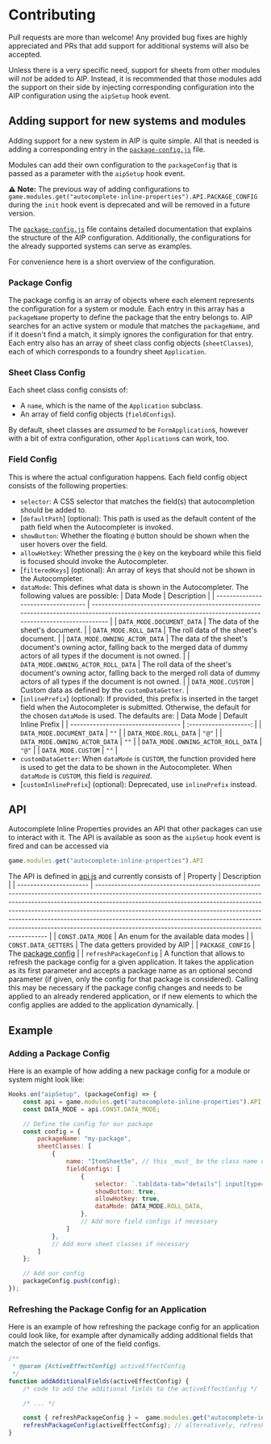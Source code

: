 # Contributing

Pull requests are more than welcome! Any provided bug fixes are highly appreciated and PRs that add support for
additional systems will also be accepted.

Unless there is a very specific need, support for sheets from other modules will _not_ be added to AIP. Instead, it is
recommended that those modules add the support on their side by injecting corresponding configuration into the AIP
configuration using the `aipSetup` hook event.

## Adding support for new systems and modules

Adding support for a new system in AIP is quite simple. All that is needed is adding a corresponding entry in the
[`package-config.js`](src/package-config.js) file.

Modules can add their own configuration to the `packageConfig` that is passed as a parameter with the `aipSetup` hook
event.

**⚠️ Note:** The previous way of adding configurations to
`game.modules.get("autocomplete-inline-properties").API.PACKAGE_CONFIG` during the `init` hook event is deprecated and
will be removed in a future version.

The [`package-config.js`](src/package-config.js) file contains detailed documentation that explains the structure
of the AIP configuration. Additionally, the configurations for the already supported systems can serve as examples.

For convenience here is a short overview of the configuration.

### Package Config

The package config is an array of objects where each element represents the configuration for a system or module. Each
entry in this array has a `packageName` property to define the package that the entry belongs to. AIP searches for an
active system or module that matches the `packageName`, and if it doesn't find a match, it simply ignores the
configuration for that entry. Each entry also has an array of sheet class config objects (`sheetClasses`), each of which
corresponds to a foundry sheet `Application`.

### Sheet Class Config

Each sheet class config consists of:
* A `name`, which is the name of the `Application` subclass.
* An array of field config objects (`fieldConfigs`).

By default, sheet classes are _assumed_ to be `FormApplication`s, however with a bit of extra configuration, other
`Application`s can work, too.

### Field Config

This is where the actual configuration happens.
Each field config object consists of the following properties:
 * `selector`: A CSS selector that matches the field(s) that autocompletion should be added to.
 * \[`defaultPath`\] (optional): This path is used as the default content of the path field when the Autocompleter is
   invoked.
 * `showButton`: Whether the floating `@` button should be shown when the user hovers over the field.
 * `allowHotkey`: Whether pressing the `@` key on the keyboard while this field is focused should invoke the
   Autocompleter.
 * \[`filteredKeys`\] (optional): An array of keys that should not be shown in the Autocompleter.
 * `dataMode`: This defines what data is shown in the Autocompleter. The following values are possible:
   | Data Mode                          | Description                                                                                                                                               |
   | ---------------------------------- | --------------------------------------------------------------------------------------------------------------------------------------------------------- |
   | `DATA_MODE.DOCUMENT_DATA`          | The data of the sheet's document.                                                                                                                         |
   | `DATA_MODE.ROLL_DATA`              | The roll data of the sheet's document.                                                                                                                    |
   | `DATA_MODE.OWNING_ACTOR_DATA`      | The data of the sheet's document's owning actor, falling back to the merged data of     dummy actors of all types if the document is not owned.           |
   | `DATA_MODE.OWNING_ACTOR_ROLL_DATA` | The roll data of the sheet's document's owning actor, falling back to the     merged roll data of dummy actors of all types if the document is not owned. |
   | `DATA_MODE.CUSTOM`                 | Custom data as defined by the `customDataGetter`.                                                                                                         |
 * \[`inlinePrefix`\] (optional): If provided, this prefix is inserted in the target field when the Autocompleter is
   submitted. Otherwise, the default for the chosen `dataMode` is used. The defaults are:
   | Data Mode                          | Default Inline Prefix |
   | ---------------------------------- | :-------------------: |
   | `DATA_MODE.DOCUMENT_DATA`          |         `""`          |
   | `DATA_MODE.ROLL_DATA`              |         `"@"`         |
   | `DATA_MODE.OWNING_ACTOR_DATA`      |         `""`          |
   | `DATA_MODE.OWNING_ACTOR_ROLL_DATA` |         `"@"`         |
   | `DATA_MODE.CUSTOM`                 |         `""`          |
 * `customDataGetter`: When `dataMode` is `CUSTOM`, the function provided here is used to get the data to be shown in
   the Autocompleter. When `dataMode` is `CUSTOM`, this field is _required_.
 * \[`customInlinePrefix`\] (optional): Deprecated, use `inlinePrefix` instead.


## API

Autocomplete Inline Properties provides an API that other packages can use to interact with it. The API is available as
soon as the `aipSetup` hook event is fired and can be accessed via

```js
game.modules.get("autocomplete-inline-properties").API
```

The API is defined in [api.js](src/api.js) and currently consists of
| Property               | Description                                                                                                                                                                                                                                                                                                                                                                                                                                                           |
| ---------------------- | --------------------------------------------------------------------------------------------------------------------------------------------------------------------------------------------------------------------------------------------------------------------------------------------------------------------------------------------------------------------------------------------------------------------------------------------------------------------- |
| `CONST.DATA_MODE`      | An enum for the available data modes                                                                                                                                                                                                                                                                                                                                                                                                                                  |
| `CONST.DATA_GETTERS`   | The data getters provided by AIP                                                                                                                                                                                                                                                                                                                                                                                                                                      |
| `PACKAGE_CONFIG`       | The [package config](#package-config)                                                                                                                                                                                                                                                                                                                                                                                                                                 |
| `refreshPackageConfig` | A function that allows to refresh the package config for a given application. It takes the application as its first parameter and accepts a package name as an optional second parameter (if given, only the config for that package is considered). Calling this may be necessary if the package config changes and needs to be applied to an already rendered application, or if new elements to which the config applies are added to the application dynamically. |

## Example
### Adding a Package Config
Here is an example of how adding a new package config for a module or system might look like:

```js
Hooks.on("aipSetup", (packageConfig) => {
    const api = game.modules.get("autocomplete-inline-properties").API;
    const DATA_MODE = api.CONST.DATA_MODE;

    // Define the config for our package
    const config = {
        packageName: "my-package",
        sheetClasses: [
            {
                name: "ItemSheet5e", // this _must_ be the class name of the `Application` you want it to apply to
                fieldConfigs: [
                    {
                        selector: `.tab[data-tab="details"] input[type="text"]`, // this targets all text input fields on the "details" tab. Any css selector should work here.
                        showButton: true,
                        allowHotkey: true,
                        dataMode: DATA_MODE.ROLL_DATA,
                    },
                    // Add more field configs if necessary
                ]
            },
            // Add more sheet classes if necessary
        ]
    };

    // Add our config
    packageConfig.push(config);
});
```

### Refreshing the Package Config for an Application

Here is an example of how refreshing the package config for an application could look like, for example after
dynamically adding additional fields that match the selector of one of the field configs.

```js
/**
 * @param {ActiveEffectConfig} activeEffectConfig
 */
function addAdditionalFields(activeEffectConfig) {
    /* code to add the additional fields to the activeEffectConfig */

    /* ... */

    const { refreshPackageConfig } =  game.modules.get("autocomplete-inline-properties").API;
    refreshPackageConfig(activeEffectConfig); // alternatively, refreshPackageConfig(activeEffectConfig, "my-package");
}
